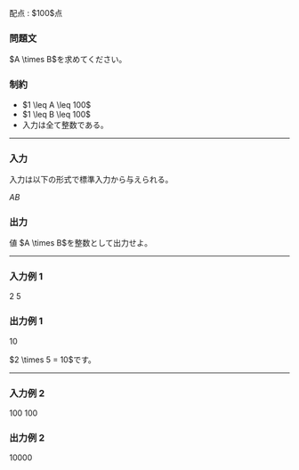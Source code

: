 
<div>

<span>

<span>

<p>
配点 : $100$点
</p>

<div>

<section>

### **問題文**

<p>
$A \times B$を求めてください。
</p>

</section>

</div>

<div>

<section>

### **制約**

<ul>

<li>
$1 \leq A \leq 100$
</li>

<li>
$1 \leq B \leq 100$
</li>

<li>
入力は全て整数である。
</li>

</ul>

</section>

</div>

---

<div>

<div>

<section>

### **入力**

<p>
入力は以下の形式で標準入力から与えられる。
</p>

<div>

$A$$B$
</div>

</section>

</div>

<div>

<section>

### **出力**

<p>
値 $A \times B$を整数として出力せよ。
</p>

</section>

</div>

</div>

---

<div>

<section>

### **入力例 1**

<div>

2 5

</div>

</section>

</div>

<div>

<section>

### **出力例 1**

<div>

10

</div>

<p>
$2 \times 5 = 10$です。
</p>

</section>

</div>

---

<div>

<section>

### **入力例 2**

<div>

100 100

</div>

</section>

</div>

<div>

<section>

### **出力例 2**

<div>

10000

</div>

</section>

</div>

</span>

</span>

</div>
